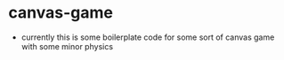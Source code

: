 # canvas-game

- currently this is some boilerplate code for some sort of canvas game with some minor physics